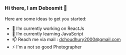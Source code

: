 ### Hi there, I am Debosmit 👋

Here are some ideas to get you started:

- 🔭 I’m currently working on ReactJs
- 🌱 I’m currently learning JavaScript
- 📫 Reach me via mail : dchoudhury2000@gmail.com
- ⚡  I'm a not so good Photographer

